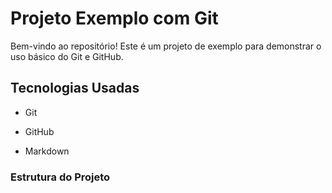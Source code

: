 #  Projeto Exemplo com Git

Bem-vindo ao repositório! Este é um projeto de exemplo para demonstrar o uso básico
do Git e GitHub.

## Tecnologias Usadas

- Git

- GitHub

- Markdown

### Estrutura do Projeto

